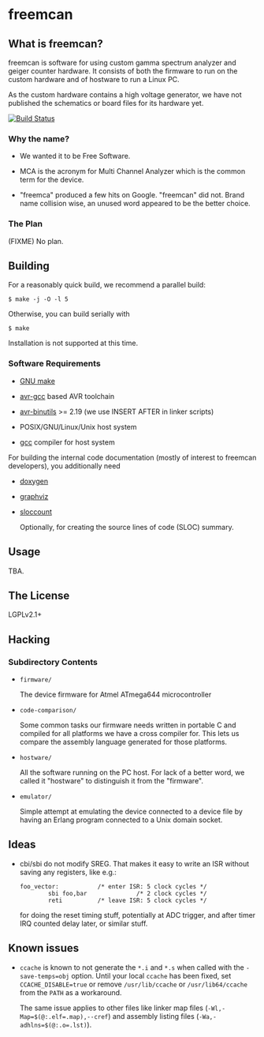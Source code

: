 # freemcan


## What is freemcan?

freemcan is software for using custom gamma spectrum analyzer and
geiger counter hardware. It consists of both the firmware to run on
the custom hardware and of hostware to run a Linux PC.

As the custom hardware contains a high voltage generator, we have
not published the schematics or board files for its hardware yet.

[![Build Status](https://travis-ci.org/ndim/freemcan.svg?branch=master)](https://travis-ci.org/ndim/freemcan)


### Why the name?

  * We wanted it to be Free Software.

  * MCA is the acronym for Multi Channel Analyzer which is the common
    term for the device.

  * "freemca" produced a few hits on Google. "freemcan" did not.
    Brand name collision wise, an unused word appeared to be the
    better choice.


### The Plan

(FIXME) No plan.


## Building

For a reasonably quick build, we recommend a parallel build:

    $ make -j -O -l 5

Otherwise, you can build serially with

    $ make

Installation is not supported at this time.


### Software Requirements


  * [GNU make](http://www.gnu.org/software/make/)

  * [avr-gcc](http://gcc.gnu.org/) based AVR toolchain

  * [avr-binutils](http://sourceware.org/binutils/) >= 2.19
    (we use INSERT AFTER in linker scripts)

  * POSIX/GNU/Linux/Unix host system

  * [gcc](http://gcc.gnu.org/) compiler for host system

For building the internal code documentation (mostly of interest to
freemcan developers), you additionally need

  * [doxygen](http://www.stack.nl/~dimitri/doxygen/index.html)

  * [graphviz](http://www.graphviz.org/)

  * [sloccount](http://www.dwheeler.com/sloccount)

    Optionally, for creating the source lines of code (SLOC) summary.


## Usage

TBA.


## The License

LGPLv2.1+


## Hacking


### Subdirectory Contents

  * `firmware/`

    The device firmware for Atmel ATmega644 microcontroller

  * `code-comparison/`

    Some common tasks our firmware needs written in portable C
    and compiled for all platforms we have a cross compiler
    for. This lets us compare the assembly language generated
    for those platforms.

  * `hostware/`

    All the software running on the PC host. For lack of a
    better word, we called it "hostware" to distinguish it from
    the "firmware".

  * `emulator/`

    Simple attempt at emulating the device connected to a
    device file by having an Erlang program connected to a
    Unix domain socket.


## Ideas

  * cbi/sbi do not modify SREG. That makes it easy to write an ISR
    without saving any registers, like e.g.:

        foo_vector:           /* enter ISR: 5 clock cycles */
                sbi foo,bar              /* 2 clock cycles */
                reti          /* leave ISR: 5 clock cycles */

    for doing the reset timing stuff, potentially at ADC trigger, and
    after timer IRQ counted delay later, or similar stuff.


## Known issues

  * `ccache` is known to not generate the `*.i` and `*.s` when called
    with the `-save-temps=obj` option.  Until your local `ccache` has
    been fixed, set `CCACHE_DISABLE=true` or remove `/usr/lib/ccache`
    or `/usr/lib64/ccache` from the `PATH` as a workaround.

    The same issue applies to other files like linker map files
    (`-Wl,-Map=$(@:.elf=.map),--cref`) and assembly listing files
    (`-Wa,-adhlns=$(@:.o=.lst)`).
